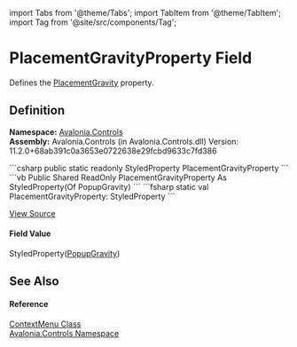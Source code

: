 import Tabs from '@theme/Tabs'; 
import TabItem from '@theme/TabItem'; 
import Tag from '@site/src/components/Tag'; 

# PlacementGravityProperty Field


Defines the <a href="P_Avalonia_Controls_ContextMenu_PlacementGravity">PlacementGravity</a> property.



## Definition
**Namespace:** <a href="N_Avalonia_Controls">Avalonia.Controls</a>  
**Assembly:** Avalonia.Controls (in Avalonia.Controls.dll) Version: 11.2.0+68ab391c0a3653e0722638e29fcbd9633c7fd386

<Tabs groupId="api-code-preview">
<TabItem value="csharp" label="C#">
```csharp
public static readonly StyledProperty<PopupGravity> PlacementGravityProperty
```
</TabItem>
<TabItem value="vb" label="VB">
```vb
Public Shared ReadOnly PlacementGravityProperty As StyledProperty(Of PopupGravity)
```
</TabItem>
<TabItem value="fsharp" label="F#">
```fsharp
static val PlacementGravityProperty: StyledProperty<PopupGravity>
```
</TabItem>
</Tabs>



<a href="https://github.com/AvaloniaUI/Avalonia/tree/master/srcAvalonia.Controls/ContextMenu.cs" title="View the source code">View Source</a>



#### Field Value
StyledProperty(<a href="T_Avalonia_Controls_Primitives_PopupPositioning_PopupGravity">PopupGravity</a>)

## See Also


#### Reference
<a href="T_Avalonia_Controls_ContextMenu">ContextMenu Class</a>  
<a href="N_Avalonia_Controls">Avalonia.Controls Namespace</a>  
